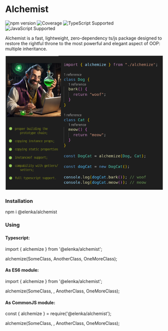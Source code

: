# Alchemist

![npm version](https://img.shields.io/npm/v/alchemist)
![Coverage](https://img.shields.io/badge/Coverage-90.00%25-brightgreen)
![TypeScript Supported](https://img.shields.io/badge/TypeScript-%3E%3D4.0-blue)
![JavaScript Supported](https://img.shields.io/badge/JavaScript-ES6+-yellow)

Alchemist is a fast, lightweight, zero-dependency ts/js package designed to restore the rightful throne to the most powerful and elegant aspect of OOP: multiple inheritance.

<img src="docs/res/alchemist-730.png" alt="Alchemist Image" width="730">
<h3>Installation</h3>
npm i @elenka/alchemist
<h3>Using<h3>
<h4>Typescript:</h4>
import { alchemize } from '@elenka/alchemist';

alchemize(SomeClass, AnotherClass, OneMoreClass);

<h4>As ES6 module:</h4>
import { alchemize } from '@elenka/alchemist';

alchemize(SomeClass, , AnotherClass, OneMoreClass);

<h4>As CommonJS module:</h4>
const { alchemize } = require('@elenka/alchemist');

alchemize(SomeClass, , AnotherClass, OneMoreClass);
